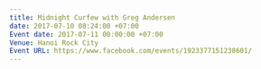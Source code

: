 ```yaml
---
title: Midnight Curfew with Greg Andersen
date: 2017-07-10 08:24:00 +07:00
Event date: 2017-07-11 00:00:00 +07:00
Venue: Hanoi Rock City
Event URL: https://www.facebook.com/events/1923377151238601/
---
```



